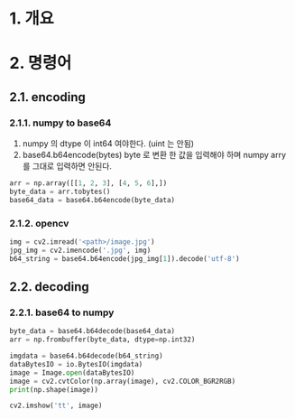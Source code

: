 # 1. 개요

# 2. 명령어

## 2.1. encoding

### 2.1.1. numpy to base64

1.  numpy 의 dtype 이 int64 여야한다. (uint 는 안됨)
2. base64.b64encode(bytes)
   byte 로 변환 한 값을 입력해야 하며 numpy arry 를 그대로 입력하면 안된다.

```python
arr = np.array([[1, 2, 3], [4, 5, 6],])
byte_data = arr.tobytes()
base64_data = base64.b64encode(byte_data)
```

### 2.1.2. opencv

```python
img = cv2.imread('<path>/image.jpg')
jpg_img = cv2.imencode('.jpg', img)
b64_string = base64.b64encode(jpg_img[1]).decode('utf-8')
```



## 2.2. decoding

### 2.2.1. base64 to numpy

```python
byte_data = base64.b64decode(base64_data)
arr = np.frombuffer(byte_data, dtype=np.int32)
```

```python
imgdata = base64.b64decode(b64_string)
dataBytesIO = io.BytesIO(imgdata)
image = Image.open(dataBytesIO)
image = cv2.cvtColor(np.array(image), cv2.COLOR_BGR2RGB)
print(np.shape(image))

cv2.imshow('tt', image)
```

